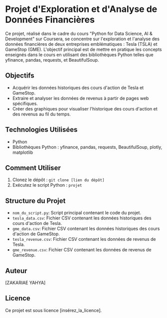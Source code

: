 # Projet d'Exploration et d'Analyse de Données Financières

Ce projet, réalisé dans le cadre du cours "Python for Data Science, AI & Development" sur Coursera, se concentre sur l'exploration et l'analyse des données financières de deux entreprises emblématiques : Tesla (TSLA) et GameStop (GME). L'objectif principal est de mettre en pratique les concepts enseignés dans le cours en utilisant des bibliothèques Python telles que yfinance, pandas, requests, et BeautifulSoup.

## Objectifs

- Acquérir les données historiques des cours d'action de Tesla et GameStop.
- Extraire et analyser les données de revenus à partir de pages web spécifiques.
- Créer des graphiques pour visualiser l'historique des cours d'action et des revenus au fil du temps.

## Technologies Utilisées

- Python
- Bibliothèques Python : yfinance, pandas, requests, BeautifulSoup, plotly, matplotlib

## Comment Utiliser

1. Clonez le dépôt : `git clone [lien du dépôt]`
2. Exécutez le script Python : `projet`

## Structure du Projet

- `nom_du_script.py`: Script principal contenant le code du projet.
- `tesla_data.csv`: Fichier CSV contenant les données historiques des cours d'action de Tesla.
- `gme_data.csv`: Fichier CSV contenant les données historiques des cours d'action de GameStop.
- `tesla_revenue.csv`: Fichier CSV contenant les données de revenus de Tesla.
- `gme_revenue.csv`: Fichier CSV contenant les données de revenus de GameStop.

## Auteur

[ZAKARIAE YAHYA]

## Licence

Ce projet est sous licence [insérez_la_licence].
